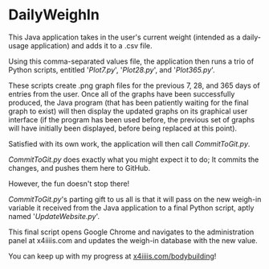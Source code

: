 # DailyWeighIn

This Java application takes in the user's current weight (intended as a daily-usage application) and adds it to a .csv file.

Using this comma-separated values file, the application then runs a trio of Python scripts, entitled '*Plot7.py*', '*Plot28.py*', and '*Plot365.py*'. 

These scripts create .png graph files for the previous 7, 28, and 365 days of entries from the user. Once all of the graphs have been successfully produced, the Java program (that has been patiently waiting for the final graph to exist) will then display the updated graphs on its graphical user interface (if the program has been used before, the previous set of graphs will have initially been displayed, before being replaced at this point).

Satisfied with its own work, the application will then call *CommitToGit.py*. 

*CommitToGit.py* does exactly what you might expect it to do; It commits the changes, and pushes them here to GitHub.

However, the fun doesn't stop there!

*CommitToGit.py*'s parting gift to us all is that it will pass on the new weigh-in variable it received from the Java application to a final Python script, aptly named '*UpdateWebsite.py*'.

This final script opens Google Chrome and navigates to the administration panel at x4iiiis.com and updates the weigh-in database with the new value.

You can keep up with my progress at [x4iiiis.com/bodybuilding](https://www.x4iiiis.com/bodybuilding)!
